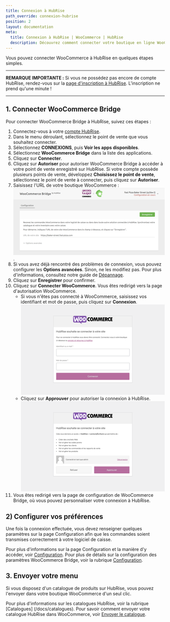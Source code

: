 ```yaml
---
title: Connexion à HubRise
path_override: connexion-hubrise
position: 2
layout: documentation
meta:
  title: Connexion à HubRise | WooCommerce | HubRise
  description: Découvrez comment connecter votre boutique en ligne WooCommerce à HubRise. La connexion s'effectue simplement. Envoyez le lien de votre page WooCommerce à HubRise et suivez les quelques étapes pour vous connecter.
---
```


Vous pouvez connecter WooCommerce à HubRise en quelques étapes simples.

***

**REMARQUE IMPORTANTE :** Si vous ne possédez pas encore de compte HubRise, rendez-vous sur la [page d'inscription à HubRise](https://manager.hubrise.com/signup). L'inscription ne prend qu'une minute !

***

## 1. Connecter WooCommerce Bridge

Pour connecter WooCommerce Bridge à HubRise, suivez ces étapes :

1. Connectez-vous à votre [compte HubRise](https://manager.hubrise.com).
2. Dans le menu déroulant, sélectionnez le point de vente que vous souhaitez connecter.
3. Sélectionnez **CONNEXIONS**, puis **Voir les apps disponibles**.
4. Sélectionnez **WooCommerce Bridge** dans la liste des applications.
5. Cliquez sur **Connecter**.
6. Cliquez sur **Autoriser** pour autoriser WooCommerce Bridge à accéder à votre point de vente enregistré sur HubRise. Si votre compte possède plusieurs points de vente, développez **Choisissez le point de vente**, sélectionnez le point de vente à connecter, puis cliquez sur **Autoriser**.
7. Saisissez l'URL de votre boutique WooCommerce :
   ![URL de la page d'accueil de WooCommerce Bridge](./images/012-woocommerce-step-1.png).
8. Si vous avez déjà rencontré des problèmes de connexion, vous pouvez configurer les **Options avancées**. Sinon, ne les modifiez pas. Pour plus d'informations, consultez notre guide de [Dépannage](/apps/woocommerce/depannage).
9. Cliquez sur **Enregistrer** pour confirmer.
10. Cliquez sur **Connecter WooCommerce**. Vous êtes redirigé vers la page d'autorisation WooCommerce.
    - Si vous n'êtes pas connecté à WooCommerce, saisissez vos identifiant et mot de passe, puis cliquez sur **Connexion**.
      ![Page de connexion WooCommerce](./images/006-woocommerce-login.png)
    - Cliquez sur **Approuver** pour autoriser la connexion à HubRise.
      ![Page d'autorisation WooCommerce](./images/007-woocommerce-authorisation.png)
11. Vous êtes redirigé vers la page de configuration de WooCommerce Bridge, où vous pouvez personnaliser votre connexion à HubRise.

## 2) Configurer vos préférences

Une fois la connexion effectuée, vous devez renseigner quelques paramètres sur la page Configuration afin que les commandes soient transmises correctement à votre logiciel de caisse.

Pour plus d'informations sur la page Configuration et la manière d'y accéder, voir [Configuration](/apps/woocommerce/interface-utilisateur#configuration). Pour plus de détails sur la configuration des paramètres WooCommerce Bridge, voir la rubrique [Configuration](/apps/woocommerce/configuration).

## 3. Envoyer votre menu

Si vous disposez d'un catalogue de produits sur HubRise, vous pouvez l'envoyer dans votre boutique WooCommerce d'un seul clic.

Pour plus d'informations sur les catalogues HubRise, voir la rubrique [Catalogues] (/docs/catalogues).
Pour savoir comment envoyer votre catalogue HubRise dans WooCommerce, voir [Envoyer le catalogue](/apps/woocommerce/envoi-catalogue).
